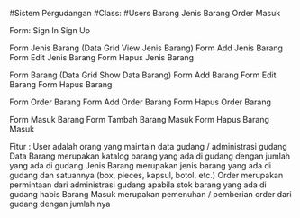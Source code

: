 #Sistem Pergudangan
#Class:
#Users
Barang
Jenis Barang
Order
Masuk

Form:
Sign In
Sign Up

Form Jenis Barang (Data Grid View Jenis Barang)
Form Add Jenis Barang
Form Edit Jenis Barang
Form Hapus Jenis Barang

Form Barang (Data Grid Show Data Barang)
Form Add Barang
Form Edit Barang
Form Hapus Barang



Form Order Barang
Form Add Order Barang
Form Hapus Order Barang

Form Masuk Barang
Form Tambah Barang Masuk
Form Hapus Barang Masuk

Fitur :
User adalah orang yang maintain data gudang / administrasi gudang
Data Barang merupakan katalog barang yang ada di gudang dengan jumlah yang ada di gudang
Jenis Barang merupakan jenis barang yang ada di gudang dan satuannya (box, pieces, kapsul, botol, etc.)
Order merupakan permintaan dari administrasi gudang apabila stok barang yang ada di gudang habis
Barang Masuk merupakan pemenuhan / pemberian order dari gudang dengan jumlah nya

